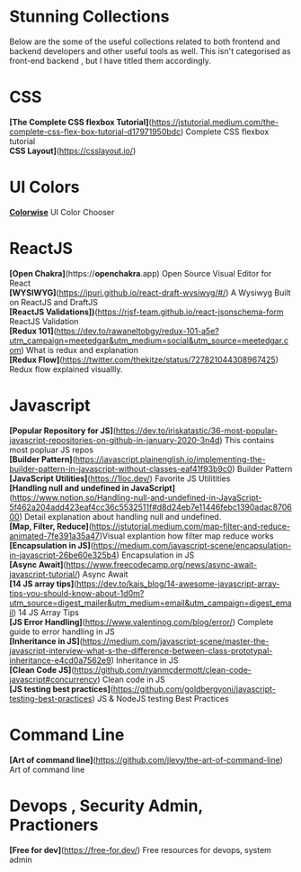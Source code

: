 # Stunning Collections

Below are the some of the useful collections related to both frontend and backend developers and other useful tools as well. This isn't categorised as front-end backend , but I have titled them accordingly.


# CSS
**[The Complete CSS flexbox Tutorial]**(https://jstutorial.medium.com/the-complete-css-flex-box-tutorial-d17971950bdc) Complete CSS flexbox tutorial <br />
**CSS Layout]**(https://csslayout.io/)<br />


# UI Colors 
**[Colorwise](https://colorwise.io/?topic=Google%20Home&sort=trending)** UI Color Chooser

# ReactJS
**[Open Chakra]**(https://**openchakra**.app) Open Source Visual Editor for React<br /> 
**[WYSIWYG]**(https://jpuri.github.io/react-draft-wysiwyg/#/)  A Wysiwyg Built on ReactJS and DraftJS<br />
**[ReactJS Validations])**(https://rjsf-team.github.io/react-jsonschema-form ReactJS Validation <br />
**[Redux 101]**(https://dev.to/rawaneltobgy/redux-101-a5e?utm_campaign=meetedgar&utm_medium=social&utm_source=meetedgar.com) What is redux and explanation <br/>
**[Redux Flow]**(https://twitter.com/thekitze/status/727821044308967425) Redux flow explained visuallly. <br/>


# Javascript
**[Popular Repository for JS]**(https://dev.to/iriskatastic/36-most-popular-javascript-repositories-on-github-in-january-2020-3n4d) This contains most popluar JS repos <br/>
**[Builder Pattern]**(https://javascript.plainenglish.io/implementing-the-builder-pattern-in-javascript-without-classes-eaf41f93b9c0) Builder Pattern<br/>
**[JavaScript Utilities]**(https://1loc.dev/) Favorite JS Utilitities <br/>
**[Handling null and undefined in JavaScript]**(https://www.notion.so/Handling-null-and-undefined-in-JavaScript-5f462a204add423eaf4cc36c5532511f#d8d24eb7e11446febc1390adac870600) Detail explanation about handling null and undefined. <br/>
**[Map, Filter, Reduce]**(https://jstutorial.medium.com/map-filter-and-reduce-animated-7fe391a35a47)Visual explantion how filter map reduce works<br/>
**[Encapsulation in JS]**(https://medium.com/javascript-scene/encapsulation-in-javascript-26be60e325b4) Encapsulation in JS<br/>
**[Async Await]**(https://www.freecodecamp.org/news/async-await-javascript-tutorial/) Async Await<br/>
**[14 JS array tips]**(https://dev.to/kais_blog/14-awesome-javascript-array-tips-you-should-know-about-1d0m?utm_source=digest_mailer&utm_medium=email&utm_campaign=digest_email) 14 JS Array Tips<br/>
**[JS Error Handling]**(https://www.valentinog.com/blog/error/) Complete guide to error handling in JS<br/>
**[Inheritance in JS]**(https://medium.com/javascript-scene/master-the-javascript-interview-what-s-the-difference-between-class-prototypal-inheritance-e4cd0a7562e9) Inheritance in JS<br/>
**[Clean Code JS]**(https://github.com/ryanmcdermott/clean-code-javascript#concurrency) Clean code in JS</br>
**[JS testing best practices]**(https://github.com/goldbergyoni/javascript-testing-best-practices) JS & NodeJS testing Best Practices<br/>



# Command Line 
**[Art of command line]**(https://github.com/jlevy/the-art-of-command-line) Art of command line <br/>


# Devops , Security Admin, Practioners
**[Free for dev]**(https://free-for.dev/) Free resources for devops, system admin <br/>

